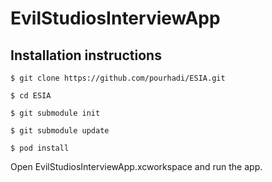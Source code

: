 # EvilStudiosInterviewApp

## Installation instructions
`$ git clone https://github.com/pourhadi/ESIA.git`

`$ cd ESIA`

`$ git submodule init`

`$ git submodule update`

`$ pod install`

Open EvilStudiosInterviewApp.xcworkspace and run the app.

